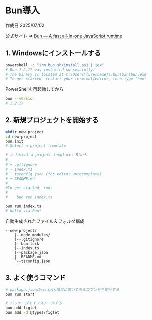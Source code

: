 # Bun導入

作成日 2025/07/02

公式サイト => [Bun — A fast all-in-one JavaScript runtime](https://bun.sh/)

## 1. Windowsにインストールする

```bash
powershell -c "irm bun.sh/install.ps1 | iex"
# Bun 1.2.17 was installed successfully!
# The binary is located at C:\Users\{username}\.bun\bin\bun.exe
# To get started, restart your terminal/editor, then type "bun"
```

PowerShellを再起動してから

```bash
bun --version
# 1.2.17
```

## 2. 新規プロジェクトを開始する

```bash
mkdir new-project
cd new-project
bun init
# Select a project template

# ✓ Select a project template: Blank
#
# + .gitignore
# + index.ts
# + tsconfig.json (for editor autocomplete)
# + README.md
#
#To get started, run:
#
#    bun run index.ts

bun run index.ts
# Hello via Bun!
```

自動生成されたファイル＆フォルダ構成

```text
--new-project/
    |--node_modules/
    |--.gitignore
    |--bun.lock
    |--index.ts
    |--package.json
    |--README.md
    `--tsconfig.json
```

## 3. よく使うコマンド

```bash
# package.jsonのscripts項目に書いてあるコマンドを実行する
bun run start

# パッケージをインストールする
bun add figlet
bun add -d @types/figlet
```
